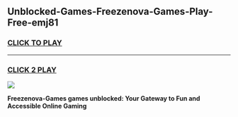 
## Unblocked-Games-Freezenova-Games-Play-Free-emj81
<h3>
<a href="https://premium76.site?title=Freezenova-Games&ref=18A1">CLICK TO PLAY</a></h3>
<hr>

<h3>
<a href="https://premium76.site?title=Freezenova-Games&ref=18A1">CLICK 2 PLAY</a>
  
</h3>

<a href="https://premium76.site?title=Freezenova-Games&ref=18A1"><img src="https://clearcache.store/games.png"></a>


**Freezenova-Games games unblocked: Your Gateway to Fun and Accessible Online Gaming**
